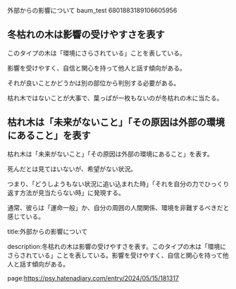 外部からの影響について
baum_test
6801883189106605956

## 冬枯れの木は影響の受けやすさを表す



このタイプの木は「環境にさらされている」ことを表している。



影響を受けやすく、自信と関心を持って他人と話す傾向がある。



それが良いことかどうかは別の部位から判別する必要がある。



枯れ木ではないことが大事で、葉っぱが一枚もないのが冬枯れの木に当たる。









## 枯れ木は「未来がないこと」「その原因は外部の環境にあること」を表す



枯れ木は「未来がないこと」「その原因は外部の環境にあること」を表す。



死んだとは見てはいないが、希望がない状況。



つまり、「どうしようもない状況に追い込まれた時」「それを自分の力でひっくり返す方法が見当たらない時」に発現する。



通常、彼らは「運命一般」か、自分の周囲の人間関係、環境を非難するべきだと感じている。













title:外部からの影響について



description:冬枯れの木は影響の受けやすさを表す。このタイプの木は「環境にさらされている」ことを表している。影響を受けやすく、自信と関心を持って他人と話す傾向がある。









page:https://psy.hatenadiary.com/entry/2024/05/15/181317
